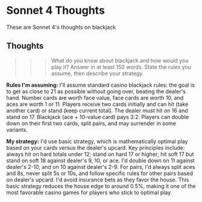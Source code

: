 # Sonnet 4 Thoughts

These are Sonnet 4's thoughts on blackjack

## Thoughts

>>> What do you know about blackjack and how would you play it? Answer in at least 150 words. State the rules you assume, then describe your strategy.

**Rules I'm assuming:**
I'll assume standard casino blackjack rules: the goal is to get as close to 21 as possible without going over, beating the dealer's hand. Number cards are worth face value, face cards are worth 10, and aces are worth 1 or 11. Players receive two cards initially and can hit (take another card) or stand (keep current total). The dealer must hit on 16 and stand on 17. Blackjack (ace + 10-value card) pays 3:2. Players can double down on their first two cards, split pairs, and may surrender in some variants.

**My strategy:**
I'd use basic strategy, which is mathematically optimal play based on your cards versus the dealer's upcard. Key principles include: always hit on hard totals under 12; stand on hard 17 or higher; hit soft 17 but stand on soft 18 against dealer's 9, 10, or ace. I'd double down on 11 against dealer's 2-10, and on 10 against dealer's 2-9. For pairs, I'd always split aces and 8s, never split 5s or 10s, and follow specific rules for other pairs based on dealer's upcard. I'd avoid insurance bets as they favor the house. This basic strategy reduces the house edge to around 0.5%, making it one of the most favorable casino games for players who stick to optimal play.